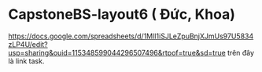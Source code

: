 # CapstoneBS-layout6 ( Đức, Khoa)
https://docs.google.com/spreadsheets/d/1MlI1iSJLeZpuBnjXJmUs97U5834zLP4U/edit?usp=sharing&ouid=115348599044296507496&rtpof=true&sd=true
trên đây là link task.
